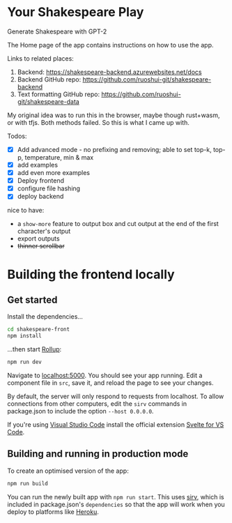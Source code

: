 # Your Shakespeare Play

Generate Shakespeare with GPT-2

The Home page of the app contains instructions on how to use the app.

Links to related places:

1. Backend: https://shakespeare-backend.azurewebsites.net/docs
2. Backend GitHub repo: https://github.com/ruoshui-git/shakespeare-backend
3. Text formatting GitHub repo: https://github.com/ruoshui-git/shakespeare-data

My original idea was to run this in the browser, maybe though rust+wasm, or with tfjs. Both methods failed. So this is what I came up with.

Todos:

- [x] Add advanced mode - no prefixing and removing; able to set top-k, top-p, temperature, min & max
- [x] add examples
- [x] add even more examples
- [x] Deploy frontend
- [x] configure file hashing
- [x] deploy backend

nice to have:

-   a `show-more` feature to output box and cut output at the end of the first character's output
-   export outputs
-   ~~thinner scrollbar~~

# Building the frontend locally

## Get started

Install the dependencies...

```bash
cd shakespeare-front
npm install
```

...then start [Rollup](https://rollupjs.org):

```bash
npm run dev
```

Navigate to [localhost:5000](http://localhost:5000). You should see your app running. Edit a component file in `src`, save it, and reload the page to see your changes.

By default, the server will only respond to requests from localhost. To allow connections from other computers, edit the `sirv` commands in package.json to include the option `--host 0.0.0.0`.

If you're using [Visual Studio Code](https://code.visualstudio.com/) install the official extension [Svelte for VS Code](https://marketplace.visualstudio.com/items?itemName=svelte.svelte-vscode).

## Building and running in production mode

To create an optimised version of the app:

```bash
npm run build
```

You can run the newly built app with `npm run start`. This uses [sirv](https://github.com/lukeed/sirv), which is included in package.json's `dependencies` so that the app will work when you deploy to platforms like [Heroku](https://heroku.com).
